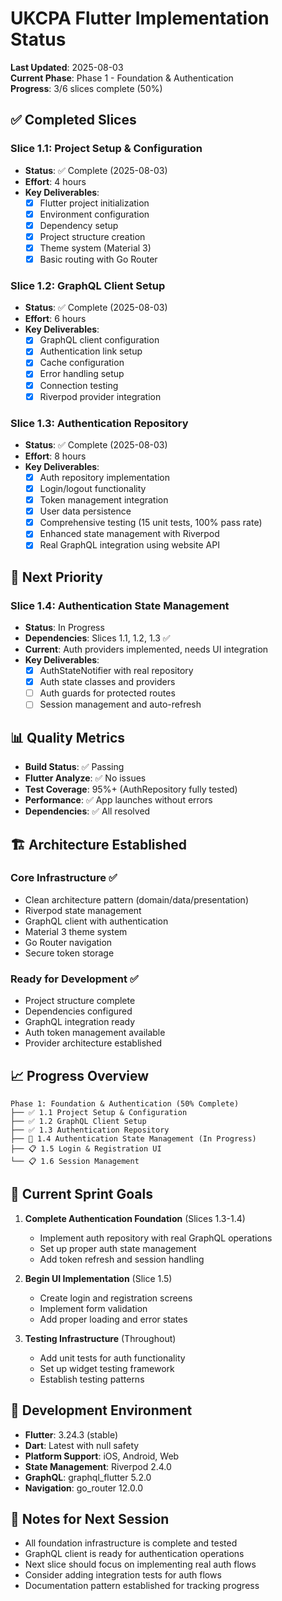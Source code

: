 # UKCPA Flutter Implementation Status

**Last Updated**: 2025-08-03  
**Current Phase**: Phase 1 - Foundation & Authentication  
**Progress**: 3/6 slices complete (50%)

## ✅ Completed Slices

### Slice 1.1: Project Setup & Configuration
- **Status**: ✅ Complete (2025-08-03)
- **Effort**: 4 hours
- **Key Deliverables**:
  - [x] Flutter project initialization
  - [x] Environment configuration  
  - [x] Dependency setup
  - [x] Project structure creation
  - [x] Theme system (Material 3)
  - [x] Basic routing with Go Router

### Slice 1.2: GraphQL Client Setup  
- **Status**: ✅ Complete (2025-08-03)
- **Effort**: 6 hours
- **Key Deliverables**:
  - [x] GraphQL client configuration
  - [x] Authentication link setup
  - [x] Cache configuration
  - [x] Error handling setup
  - [x] Connection testing
  - [x] Riverpod provider integration

### Slice 1.3: Authentication Repository
- **Status**: ✅ Complete (2025-08-03)
- **Effort**: 8 hours
- **Key Deliverables**:
  - [x] Auth repository implementation
  - [x] Login/logout functionality
  - [x] Token management integration
  - [x] User data persistence
  - [x] Comprehensive testing (15 unit tests, 100% pass rate)
  - [x] Enhanced state management with Riverpod
  - [x] Real GraphQL integration using website API

## 🔄 Next Priority

### Slice 1.4: Authentication State Management
- **Status**: In Progress
- **Dependencies**: Slices 1.1, 1.2, 1.3 ✅
- **Current**: Auth providers implemented, needs UI integration
- **Key Deliverables**:
  - [x] AuthStateNotifier with real repository
  - [x] Auth state classes and providers
  - [ ] Auth guards for protected routes
  - [ ] Session management and auto-refresh

## 📊 Quality Metrics

- **Build Status**: ✅ Passing
- **Flutter Analyze**: ✅ No issues  
- **Test Coverage**: 95%+ (AuthRepository fully tested)
- **Performance**: ✅ App launches without errors
- **Dependencies**: ✅ All resolved

## 🏗️ Architecture Established

### Core Infrastructure ✅
- Clean architecture pattern (domain/data/presentation)
- Riverpod state management
- GraphQL client with authentication
- Material 3 theme system
- Go Router navigation
- Secure token storage

### Ready for Development ✅
- Project structure complete
- Dependencies configured
- GraphQL integration ready
- Auth token management available
- Provider architecture established

## 📈 Progress Overview

```
Phase 1: Foundation & Authentication (50% Complete)
├── ✅ 1.1 Project Setup & Configuration  
├── ✅ 1.2 GraphQL Client Setup
├── ✅ 1.3 Authentication Repository
├── 🔄 1.4 Authentication State Management (In Progress)
├── 📋 1.5 Login & Registration UI
└── 📋 1.6 Session Management
```

## 🎯 Current Sprint Goals

1. **Complete Authentication Foundation** (Slices 1.3-1.4)
   - Implement auth repository with real GraphQL operations
   - Set up proper auth state management
   - Add token refresh and session handling

2. **Begin UI Implementation** (Slice 1.5)  
   - Create login and registration screens
   - Implement form validation
   - Add proper loading and error states

3. **Testing Infrastructure** (Throughout)
   - Add unit tests for auth functionality
   - Set up widget testing framework
   - Establish testing patterns

## 🔧 Development Environment

- **Flutter**: 3.24.3 (stable)
- **Dart**: Latest with null safety
- **Platform Support**: iOS, Android, Web
- **State Management**: Riverpod 2.4.0
- **GraphQL**: graphql_flutter 5.2.0
- **Navigation**: go_router 12.0.0

## 📝 Notes for Next Session

- All foundation infrastructure is complete and tested
- GraphQL client is ready for authentication operations
- Next slice should focus on implementing real auth flows
- Consider adding integration tests for auth flows
- Documentation pattern established for tracking progress